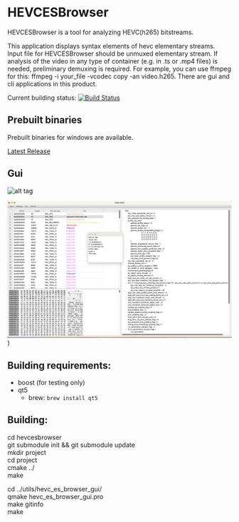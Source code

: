 HEVCESBrowser
==========

HEVCESBrowser is a tool for analyzing HEVC(h265) bitstreams.

This application displays syntax elements of hevc elementary streams. Input file for HEVCESBrowser should be unmuxed elementary stream. If analysis of the video in any type of container (e.g. in .ts or .mp4 files) is needed, preliminary demuxing is required. For example, you can use ffmpeg for this: ffmpeg -i your_file -vcodec copy -an video.h265. There are gui and cli applications in this product.

Current building status: [![Build Status](https://travis-ci.org/virinext/hevcesbrowser.svg)](https://travis-ci.org/virinext/hevcesbrowser)

Prebuilt binaries
-----

Prebuilt binaries for windows are available.

[Latest Release](https://github.com/virinext/hevcesbrowser/releases/latest)


Gui
-----

![alt tag](https://cloud.githubusercontent.com/assets/10683398/6995983/2f0a3974-db20-11e4-8d8f-cd6db7a954c4.png)

![alt tag](https://github.com/codec2021/hevcesbrowser_codec/blob/master/example.png))


Building requirements:
-----
* boost (for testing only)
* qt5
  - brew: `brew install qt5`


Building:
-----
cd hevcesbrowser  
git submodule init && git submodule update  
mkdir project  
cd project  
cmake ../  
make

cd ../utils/hevc_es_browser_gui/  
qmake hevc_es_browser_gui.pro  
make gitinfo  
make

